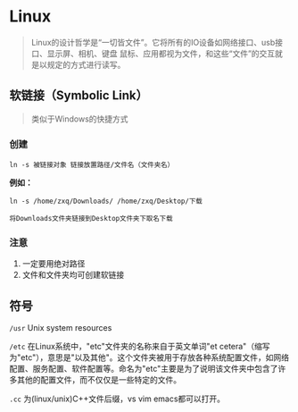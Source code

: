 # Linux

> Linux的设计哲学是“一切皆文件”。它将所有的IO设备如网络接口、usb接口、显示屏、相机、键盘
鼠标、应用都视为文件，和这些“文件”的交互就是以规定的方式进行读写。

## 软链接（Symbolic Link）

> 类似于Windows的快捷方式

### 创建

`ln -s 被链接对象 链接放置路径/文件名（文件夹名）`

**例如：**

```Linux
ln -s /home/zxq/Downloads/ /home/zxq/Desktop/下载

将Downloads文件夹链接到Desktop文件夹下取名下载
```

### 注意

1. 一定要用绝对路径
2. 文件和文件夹均可创建软链接

## 符号

`/usr` Unix system resources

`/etc` 在Linux系统中，"etc"文件夹的名称来自于英文单词"et cetera"（缩写为"etc"），意思是"以及其他"。这个文件夹被用于存放各种系统配置文件，如网络配置、服务配置、软件配置等。命名为"etc"主要是为了说明该文件夹中包含了许多其他的配置文件，而不仅仅是一些特定的文件。

`.cc` 为(linux/unix)C++文件后缀，vs vim emacs都可以打开。
